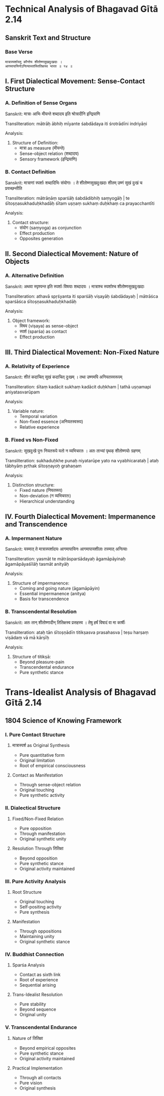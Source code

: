 # Technical Analysis of Bhagavad Gītā 2.14

## Sanskrit Text and Structure

### Base Verse
```sanskrit
मात्रास्पर्शास्तु कौन्तेय शीतोष्णसुखदुःखदाः ।
आगमापायिनोऽनित्यास्तांस्तितिक्षस्व भारत ॥ १४ ॥
```

## I. First Dialectical Movement: Sense-Contact Structure

### A. Definition of Sense Organs
Sanskrit:
मात्राः आभिः मीयन्ते शब्दादय इति श्रोत्रादीनि इन्द्रियाणि

Transliteration:
mātrāḥ ābhiḥ mīyante śabdādaya iti śrotrādīni indriyāṇi

Analysis:
1. Structure of Definition:
   - मात्रा as measure (मीयन्ते)
   - Sense-object relation (शब्दादय)
   - Sensory framework (इन्द्रियाणि)

### B. Contact Definition
Sanskrit:
मात्राणां स्पर्शाः शब्दादिभिः संयोगाः । ते शीतोष्णसुखदुःखदाः शीतम् उष्णं सुखं दुःखं च प्रयच्छन्तीति

Transliteration:
mātrāṇāṃ sparśāḥ śabdādibhiḥ saṃyogāḥ | te śītoṣṇasukhaduḥkhadāḥ śītam uṣṇaṃ sukhaṃ duḥkhaṃ ca prayacchantīti

Analysis:
1. Contact structure:
   - संयोग (saṃyoga) as conjunction
   - Effect production
   - Opposites generation

## II. Second Dialectical Movement: Nature of Objects

### A. Alternative Definition
Sanskrit:
अथवा स्पृश्यन्त इति स्पर्शाः विषयाः शब्दादयः । मात्राश्च स्पर्शाश्च शीतोष्णसुखदुःखदाः

Transliteration:
athavā spṛśyanta iti sparśāḥ viṣayāḥ śabdādayaḥ | mātrāśca sparśāśca śītoṣṇasukhaduḥkhadāḥ

Analysis:
1. Object framework:
   - विषय (viṣaya) as sense-object
   - स्पर्श (sparśa) as contact
   - Effect production

## III. Third Dialectical Movement: Non-Fixed Nature

### A. Relativity of Experience
Sanskrit:
शीतं कदाचित् सुखं कदाचित् दुःखम् । तथा उष्णमपि अनियतस्वरूपम्

Transliteration:
śītaṃ kadācit sukhaṃ kadācit duḥkham | tathā uṣṇamapi aniyatasvarūpam

Analysis:
1. Variable nature:
   - Temporal variation
   - Non-fixed essence (अनियतस्वरूप)
   - Relative experience

### B. Fixed vs Non-Fixed
Sanskrit:
सुखदुःखे पुनः नियतरूपे यतो न व्यभिचरतः । अतः ताभ्यां पृथक् शीतोष्णयोः ग्रहणम्

Transliteration:
sukhaduḥkhe punaḥ niyatarūpe yato na vyabhicarataḥ | ataḥ tābhyāṃ pṛthak śītoṣṇayoḥ grahaṇam

Analysis:
1. Distinction structure:
   - Fixed nature (नियतरूप)
   - Non-deviation (न व्यभिचरतः)
   - Hierarchical understanding

## IV. Fourth Dialectical Movement: Impermanence and Transcendence

### A. Impermanent Nature
Sanskrit:
यस्मात् ते मात्रास्पर्शादयः आगमापायिनः आगमापायशीलाः तस्मात् अनित्याः

Transliteration:
yasmāt te mātrāsparśādayaḥ āgamāpāyinaḥ āgamāpāyaśīlāḥ tasmāt anityāḥ

Analysis:
1. Structure of impermanence:
   - Coming and going nature (āgamāpāyin)
   - Essential impermanence (anitya)
   - Basis for transcendence

### B. Transcendental Resolution
Sanskrit:
अतः तान् शीतोष्णादीन् तितिक्षस्व प्रसहस्व । तेषु हर्षं विषादं वा मा कार्षीः

Transliteration:
ataḥ tān śītoṣṇādīn titikṣasva prasahasva | teṣu harṣaṃ viṣādaṃ vā mā kārṣīḥ

Analysis:
1. Structure of titikṣā:
   - Beyond pleasure-pain
   - Transcendental endurance
   - Pure synthetic stance

# Trans-Idealist Analysis of Bhagavad Gītā 2.14

## 1804 Science of Knowing Framework

### I. Pure Contact Structure

1. मात्रास्पर्श as Original Synthesis
   - Pure quantitative form
   - Original limitation
   - Root of empirical consciousness

2. Contact as Manifestation
   - Through sense-object relation
   - Original touching
   - Pure synthetic activity

### II. Dialectical Structure

1. Fixed/Non-Fixed Relation
   - Pure opposition
   - Through manifestation
   - Original synthetic unity

2. Resolution Through तितिक्षा
   - Beyond opposition
   - Pure synthetic stance
   - Original activity maintained

### III. Pure Activity Analysis

1. Root Structure
   - Original touching
   - Self-positing activity
   - Pure synthesis

2. Manifestation
   - Through oppositions
   - Maintaining unity
   - Original synthetic stance

### IV. Buddhist Connection

1. Sparśa Analysis
   - Contact as sixth link
   - Root of experience
   - Sequential arising

2. Trans-Idealist Resolution
   - Pure stability
   - Beyond sequence
   - Original unity

### V. Transcendental Endurance

1. Nature of तितिक्षा
   - Beyond empirical opposites
   - Pure synthetic stance
   - Original activity maintained

2. Practical Implementation
   - Through all contacts
   - Pure vision
   - Original synthesis
